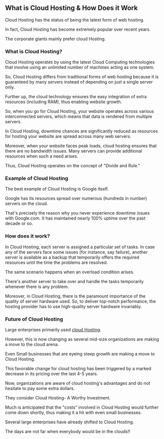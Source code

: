 ## What is Cloud Hosting & How Does it Work

Cloud Hosting has the status of being the latest form of web hosting. 

In fact, Cloud Hosting has become extremely popular over recent years. 

The corporate giants mainly prefer cloud Hosting. 


### What is Cloud Hosting? 

Cloud Hosting operates by using the latest Cloud Computing technologies that involve using an unlimited number of machines acting as one system. 

So, Cloud Hosting differs from traditional forms of web hosting because it is guaranteed by many servers instead of depending on just a single server only. 

Further up, the cloud technology ensures the easy integration of extra resources (including RAM), thus enabling website growth. 

So, when you go for Cloud Hosting, your website operates across various interconnected servers, which means that data is rendered from multiple servers. 

In Cloud Hosting, downtime chances are significantly reduced as resources for hosting your website are spread across many web servers. 

Moreover, when your website faces peak loads, cloud hosting ensures that there are no bandwidth issues. Many servers can provide additional resources when such a need arises. 

Thus, Cloud Hosting operates on the concept of "Divide and Rule." 

### Example of Cloud Hosting

The best example of Cloud Hosting is Google itself. 

Google has its resources spread over numerous (hundreds in number) servers on the cloud. 

That's precisely the reason why you never experience downtime issues with Google.com. It has maintained nearly 100% uptime over the past decade or so. 


### How does it work? 

In Cloud Hosting, each server is assigned a particular set of tasks. In case any of the servers face some issues (for instance, say failure), another server is available as a backup that temporarily offers the required resources until the time the problems are resolved. 

The same scenario happens when an overload condition arises. 

There's another server to take over and handle the tasks temporarily whenever there is any problem. 

Moreover, in Cloud Hosting, there is the paramount importance of the quality of server hardware used. So, to deliver top-notch performance, the hosting provider has to use high-quality server hardware invariably. 


### Future of Cloud Hosting

Large enterprises primarily used [cloud Hosting](https://www.earningguys.com/hosting/cloud-hosting/). 

However, this is now changing as several mid-size organizations are making a move to the cloud arena. 

Even Small businesses that are eyeing steep growth are making a move to Cloud Hosting. 

This favorable change for cloud hosting has been triggered by a marked decrease in its pricing over the last 4-5 years. 

Now, organizations are aware of cloud hosting's advantages and do not hesitate to pay some extra dollars. 

They consider Cloud Hosting- A Worthy Investment. 

Much is anticipated that the "costs" involved in Cloud Hosting would further come down shortly, thus making it a hit with even small businesses. 

Several large enterprises have already shifted to Cloud Hosting. 

The days are not far when everybody would be in the clouds!!
